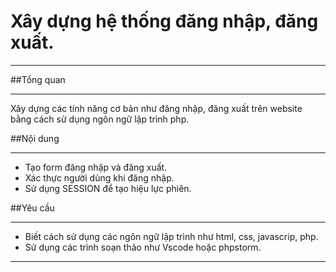 # Xây dựng hệ thống đăng nhập, đăng xuất.

---
##Tổng quan

---
Xây dựng các tính năng cơ bản như đăng nhập, đăng xuất trên website bằng cách sử dụng ngôn
ngữ lập trình php.


##Nội dung 

---

* Tạo form đăng nhập và đăng xuất.
* Xác thực người dùng khi đăng nhập.
* Sử dụng SESSION để tạo hiệu lực phiên.

##Yêu cầu

---
* Biết cách sử dụng các ngôn ngữ lập trình như html,
css, javascrip, php.
* Sử dụng các trình soạn thảo  như Vscode hoặc
phpstorm.

---





